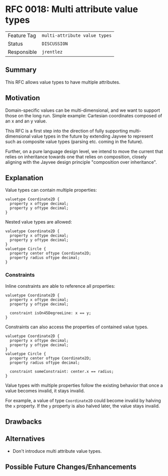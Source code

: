 <!--
SPDX-FileCopyrightText: 2025 Friedrich-Alexander-Universitat Erlangen-Nurnberg

SPDX-License-Identifier: AGPL-3.0-only
-->

# RFC 0018: Multi attribute value types

| | |
|---|---|
| Feature Tag | `multi-attribute value types` |
| Status | `DISCUSSION` | <!-- Possible values: DRAFT, DISCUSSION, ACCEPTED, REJECTED -->
| Responsible | `jrentlez` |
<!-- 
  Status Overview:
  - DRAFT: The RFC is not ready for a review and currently under change. Feel free to already ask for feedback on the structure and contents at this stage.
  - DISCUSSION: The RFC is open for discussion. Usually, we open a PR to trigger discussions.
  - ACCEPTED: The RFC was accepted. Create issues to prepare implementation of the RFC.
  - REJECTED: The RFC was rejected. If another revision emerges, switch to status DRAFT.
-->

## Summary

This RFC allows value types to have multiple attributes.

## Motivation

Domain-specific values can be multi-dimensional, and we want to support those on the long run.
Simple example: Cartesian coordinates composed of an x and an y value.

This RFC is a first step into the direction of fully supporting multi-dimensional value types in the future by extending Jayvee to represent such as composite value types (parsing etc. coming in the future). 

Further, on a pure language design level, we intend to move the current that relies on inheritance towards one that relies on composition, closely aligning with the Jayvee design principle "composition over inheritance".

## Explanation

Value types can contain multiple properties:
```jayvee
valuetype Coordinate2D {
  property x oftype decimal;
  property y oftype decimal;
}
```

Nested value types are allowed:
```jayvee
valuetype Coordinate2D {
  property x oftype decimal;
  property y oftype decimal;
}
valuetype Circle {
  property center oftype Coordinate2D;
  property radius oftype decimal;
}
```

### Constraints

Inline constraints are able to reference all properties:
```jayvee
valuetype Coordinate2D {
  property x oftype decimal;
  property y oftype decimal;

  constraint isOn45DegreeLine: x == y;
}
```
Constraints can also access the properties of contained value types.
```jayvee
valuetype Coordinate2D {
  property x oftype decimal;
  property y oftype decimal;
}
valuetype Circle {
  property center oftype Coordinate2D;
  property radius oftype decimal;

  constraint someConstraint: center.x == radius;
}
```

Value types with multiple properties follow the existing behavior that once a
value becomes invalid, it stays invalid.

For example, a value of type `Coordinate2D` could become invalid by halving the
`x` property. If the `y` property is also halved later, the value stays
invalid.

## Drawbacks

## Alternatives

- Don't introduce multi attribute value types.

## Possible Future Changes/Enhancements

